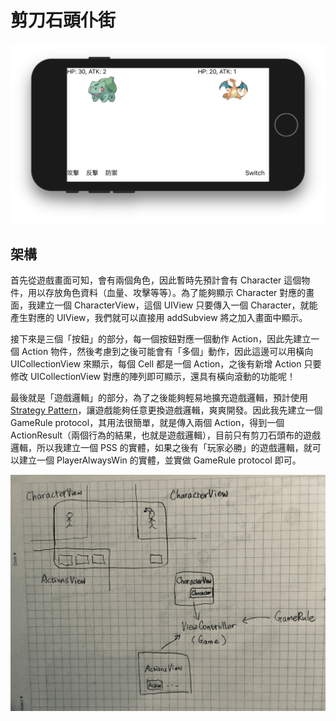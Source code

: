 # 剪刀石頭仆街

![這裡本該是張圖，但壞掉了](demo.png)

## 架構

首先從遊戲畫面可知，會有兩個角色，因此暫時先預計會有 Character 這個物件，用以存放角色資料（血量、攻擊等等）。為了能夠顯示 Character 對應的畫面，我建立一個 CharacterView，這個 UIView 只要傳入一個 Character，就能產生對應的 UIView，我們就可以直接用 addSubview 將之加入畫面中顯示。

接下來是三個「按鈕」的部分，每一個按鈕對應一個動作 Action，因此先建立一個 Action 物件，然後考慮到之後可能會有「多個」動作，因此這邊可以用橫向 UICollectionView 來顯示，每個 Cell 都是一個 Action，之後有新增 Action 只要修改 UICollectionView 對應的陣列即可顯示，還具有橫向滾動的功能呢！

最後就是「遊戲邏輯」的部分，為了之後能夠輕易地擴充遊戲邏輯，預計使用 [Strategy Pattern](https://en.wikipedia.org/wiki/Strategy_pattern)，讓遊戲能夠任意更換遊戲邏輯，爽爽開發。因此我先建立一個 GameRule protocol，其用法很簡單，就是傳入兩個 Action，得到一個 ActionResult（兩個行為的結果，也就是遊戲邏輯），目前只有剪刀石頭布的遊戲邏輯，所以我建立一個 PSS 的實體，如果之後有「玩家必勝」的遊戲邏輯，就可以建立一個 PlayerAlwaysWin 的實體，並實做 GameRule protocol 即可。

![這裡本該是張圖，但壞掉了](architecture.jpg)
